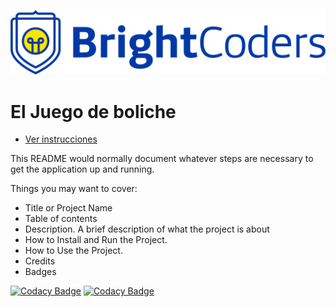 ![BrightCoders Logo](img/logo.png)

# El Juego de boliche

- [Ver instrucciones](./instructions.md)

This README would normally document whatever steps are necessary to get the application up and running.

Things you may want to cover:

- Title or Project Name
- Table of contents
- Description. A brief description of what the project is about
- How to Install and Run the Project.
- How to Use the Project.
- Credits
- Badges

[![Codacy Badge](https://api.codacy.com/project/badge/Grade/61c6607d2e1f46db9c2243642ea70c45)](https://app.codacy.com/gh/BrightCoders-Institute/tmp-BCDIC22-RN-juego-boliche-js-team3?utm_source=github.com&utm_medium=referral&utm_content=BrightCoders-Institute/tmp-BCDIC22-RN-juego-boliche-js-team3&utm_campaign=Badge_Grade_Settings)
[![Codacy Badge](https://app.codacy.com/project/badge/Grade/2735dea8c0de41319f265026656a209a)](https://www.codacy.com/gh/BrightCoders-Institute/tmp-BCDIC22-RN-juego-boliche-js-team3/dashboard?utm_source=github.com&utm_medium=referral&utm_content=BrightCoders-Institute/tmp-BCDIC22-RN-juego-boliche-js-team3&utm_campaign=Badge_Grade)
